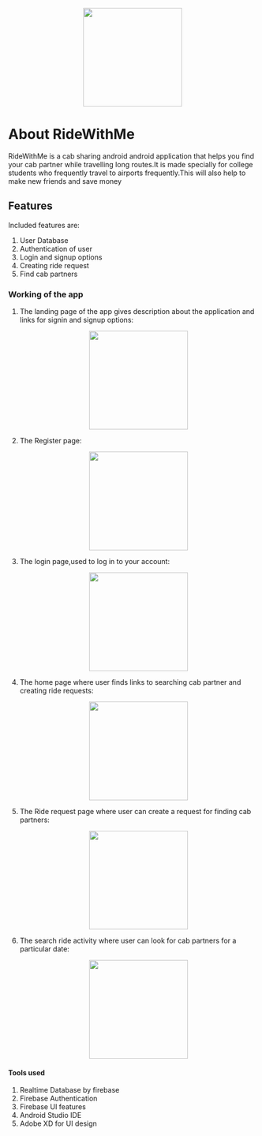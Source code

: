 <p align="center">
    <image src="images/logo.png" width="200">
        </p>

# About RideWithMe
RideWithMe is a cab sharing android android application that helps you find your cab partner while travelling long routes.It is made specially for 
college students who frequently travel to airports frequently.This will also help to make new friends and save money    

## Features

Included features are:
1. User Database
2. Authentication of user
3. Login and signup options
4. Creating ride request
5. Find cab partners

### Working of the app
1. The landing page of the app gives description about the application and links for signin and signup options:
    <p align="center">
    <image src="images/1.png" width="200">
        </p>
2. The Register page:
    <p align="center">
    <image src="images/3.png" width="200">
        </p>
3. The login page,used to log in to your account:
        <p align="center">
    <image src="images/2.png" width="200">
        </p>
4. The home page where user finds links to searching cab partner and creating ride requests:
      <p align="center">
    <image src="images/4.png" width="200">
        </p> 
5. The Ride request page where user can create a request for finding cab partners:
          <p align="center">
    <image src="images/6.png" width="200">
        </p>
6. The search ride activity where user can look for cab partners for a particular date:
         <p align="center">
    <image src="images/5.png" width="200">
        </p>
        
#### Tools used
1. Realtime Database by firebase
2. Firebase Authentication
3. Firebase UI features
4. Android Studio IDE
5. Adobe XD for UI design



